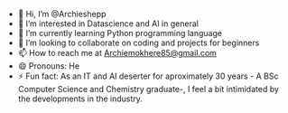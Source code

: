 - 👋 Hi, I’m @Archieshepp
- 👀 I’m interested in Datascience and AI in general
- 🌱 I’m currently learning Python programming language
- 💞️ I’m looking to collaborate on coding and projects for beginners
- 📫 How to reach me at Archiemokhere85@gmail.com
- 😄 Pronouns: He
- ⚡ Fun fact: As an IT and AI deserter for aproximately 30 years - A BSc Computer Science and Chemistry graduate-, I feel  a bit intimidated by the developments in the industry.

<!---
Archieshepp/Archieshepp is a ✨ special ✨ repository because its `README.md` (this file) appears on your GitHub profile.
You can click the Preview link to take a look at your changes.
--->
